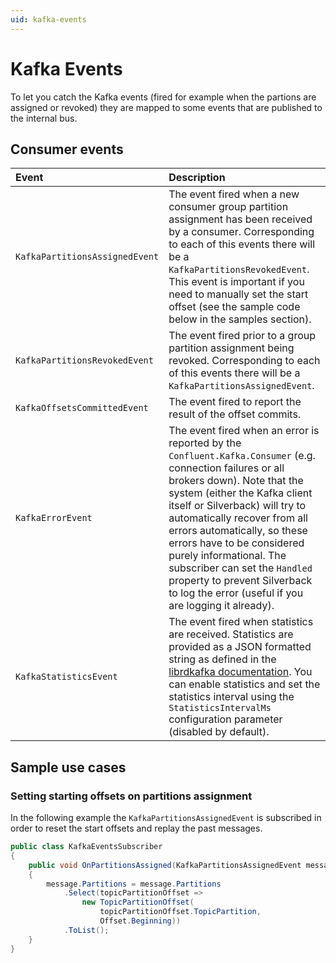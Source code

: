 ```yaml
---
uid: kafka-events
---
```


# Kafka Events

To let you catch the Kafka events (fired for example when the partions are assigned or revoked) they are mapped to some events that are published to the internal bus.

## Consumer events

Event | Description
:-- | :--
`KafkaPartitionsAssignedEvent` | The event fired when a new consumer group partition assignment has been received by a consumer. Corresponding to each of this events there will be a `KafkaPartitionsRevokedEvent`. This event is important if you need to manually set the start offset (see the sample code below in the samples section).
`KafkaPartitionsRevokedEvent` | The event fired prior to a group partition assignment being revoked. Corresponding to each of this events there will be a `KafkaPartitionsAssignedEvent`.
`KafkaOffsetsCommittedEvent` | The event fired to report the result of the offset commits.
`KafkaErrorEvent` | The event fired when an error is reported by the `Confluent.Kafka.Consumer` (e.g. connection failures or all brokers down). Note that the system (either the Kafka client itself or Silverback) will try to automatically recover from all errors automatically, so these errors have to be considered purely informational. The subscriber can set the `Handled` property to prevent Silverback to log the error (useful if you are logging it already).
`KafkaStatisticsEvent` | The event fired when statistics are received. Statistics are provided as a JSON formatted string as defined in the [librdkafka documentation](https://github.com/edenhill/librdkafka/blob/master/STATISTICS.md). You can enable statistics and set the statistics interval using the `StatisticsIntervalMs` configuration parameter (disabled by default).


## Sample use cases

### Setting starting offsets on partitions assignment

In the following example the `KafkaPartitionsAssignedEvent` is subscribed in order to reset the start offsets and replay the past messages.

```csharp
public class KafkaEventsSubscriber
{
    public void OnPartitionsAssigned(KafkaPartitionsAssignedEvent message)
    {
        message.Partitions = message.Partitions
            .Select(topicPartitionOffset =>
                new TopicPartitionOffset(
                    topicPartitionOffset.TopicPartition,
                    Offset.Beginning))
            .ToList();
    }
}
```